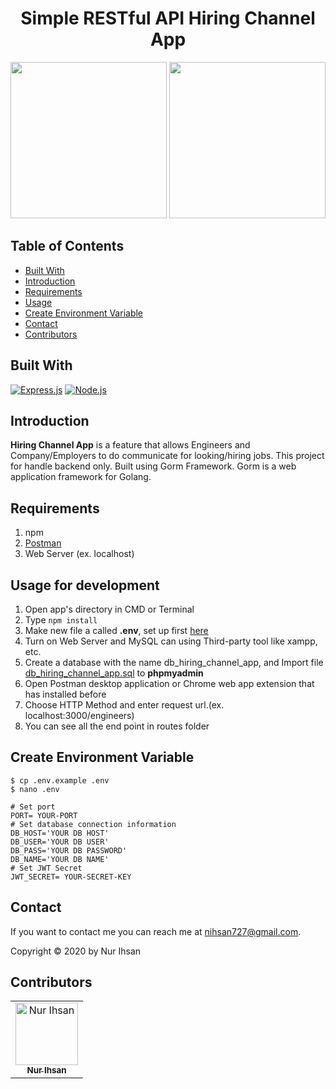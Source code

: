 <h1 align="center">Simple RESTful API Hiring Channel App</h1>
<p align="center">
  <img width="250" src="https://blog.golang.org/go-brand/Go-Logo/PNG/Go-Logo_Aqua.png"/>
  <img width="250" src="./public/express.png"/>
</p>

## Table of Contents

- [Built With](#built-with)
- [Introduction](#introduction)
- [Requirements](#requirements)
- [Usage](#usage-for-development)
- [Create Environment Variable](#create-environment-variable)
- [Contact](#contact)
- [Contributors](#contributors)

## Built With

[![Express.js](https://img.shields.io/badge/Express.js-4.x-orange.svg?style=rounded-square)](https://expressjs.com/en/starter/installing.html)
[![Node.js](https://img.shields.io/badge/Node.js-v.13.3.0-green.svg?style=rounded-square)](https://nodejs.org/)

## Introduction

<b>Hiring Channel App</b> is a feature that allows Engineers and Company/Employers to do communicate for looking/hiring jobs. This project for handle backend only. Built using Gorm Framework.
Gorm is a web application framework for Golang.

## Requirements

1. npm
2. <a href="https://www.getpostman.com/">Postman</a>
3. Web Server (ex. localhost)

## Usage for development

1. Open app's directory in CMD or Terminal
2. Type `npm install`
3. Make new file a called **.env**, set up first [here](#create-environment-variable)
4. Turn on Web Server and MySQL can using Third-party tool like xampp, etc.
5. Create a database with the name db_hiring_channel_app, and Import file [db_hiring_channel_app.sql](db_hiring_channel_app.sql) to **phpmyadmin**
6. Open Postman desktop application or Chrome web app extension that has installed before
7. Choose HTTP Method and enter request url.(ex. localhost:3000/engineers)
8. You can see all the end point in routes folder

## Create Environment Variable

```
$ cp .env.example .env
$ nano .env
```

```
# Set port
PORT= YOUR-PORT
# Set database connection information
DB_HOST='YOUR DB HOST'
DB_USER='YOUR DB USER'
DB_PASS='YOUR DB PASSWORD'
DB_NAME='YOUR DB NAME'
# Set JWT Secret
JWT_SECRET= YOUR-SECRET-KEY
```

## Contact

If you want to contact me you can reach me at <nihsan727@gmail.com>.

Copyright © 2020 by Nur Ihsan

## Contributors

<center>
  <table>
    <tr>
      <td align="center">
        <a href="https://github.com/ihsan2">
          <img width="100" src="./public/ihsan.jpg" alt="Nur Ihsan"><br/>
          <sub><b>Nur Ihsan</b></sub>
        </a>
      </td>
    </tr>
  </table>
</center>
